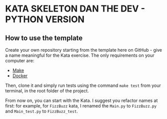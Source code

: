 # KATA SKELETON DAN THE DEV - PYTHON VERSION

## How to use the template

Create your own repository starting from the template here on GitHub - give a name meaningful for the Kata exercise.
The only requirements on your computer are: 
- [Make](https://www.gnu.org/software/make/)
- [Docker](https://www.docker.com/)

Then, clone it and simply run tests using the command `make test` from your terminal, in the root folder of the project.

From now on, you can start with the Kata. 
I suggest you refactor names at first: for example, for `FizzBuzz` kata, I renamed the `Main.py` to `FizzBuzz.py` and `Main_test.py` to `FizzBuzz_test`.
